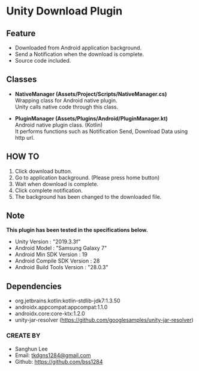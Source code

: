 # Unity Download Plugin

## Feature
- Downloaded from Android application background.
- Send a Notification when the download is complete.
- Source code included.

## Classes
- __NativeManager  (Assets/Project/Scripts/NativeManager.cs)__   
Wrapping class for Android native plugin.  
Unity calls native code through this class.  

- __PluginManager  (Assets/Plugins/Android/PluginManager.kt)__  
Android native plugin class. (Kotlin)  
It performs functions such as Notification Send, Download Data using http url.

## HOW TO
1. Click download button.
2. Go to application background. (Please press home button)
3. Wait when download is complete.
4. Click complete notification.
5. The background has been changed to the downloaded file.

## Note
__This plugin has been tested in the specifications below.__  
- Unity Version : "2019.3.3f"  
- Android Model : "Samsung Galaxy 7"  
- Android Min SDK Version : 19  
- Android Compile SDK Version : 28  
- Android Build Tools Version : "28.0.3"  

## Dependencies
- org.jetbrains.kotlin:kotlin-stdlib-jdk7:1.3.50  
- androidx.appcompat:appcompat:1.1.0  
- androidx.core:core-ktx:1.2.0  
- unity-jar-resolver 
 (https://github.com/googlesamples/unity-jar-resolver)

### CREATE BY
- Sanghun Lee
- Email: tkdgns1284@gmail.com
- Github: https://github.com/bss1284